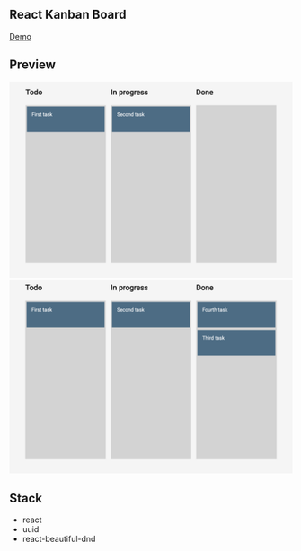 ## React Kanban Board

[Demo](https://baidu.com)

## Preview

![image](./screenshot/demo.png)
![image](./screenshot/demo2.png)

## Stack

- react
- uuid
- react-beautiful-dnd
